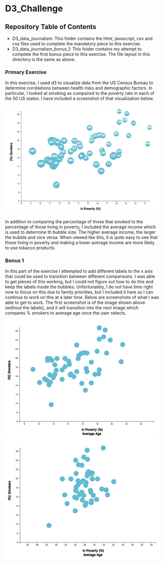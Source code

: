 # D3_Challenge
## Repository Table of Contents
* D3_data_journalism: This folder contains the html, javascript, csv and css files used to complete the mandatory piece to this exercise.
* D3_data_journalism_bonus_1: This folder contains my attempt to complete the first bonus piece to this exercise. The file layout in this directory is the same as above.
### Primary Exercise
In this exercise, I used d3 to visualize data from the US Census Bureau to determine correlations between health risks and demographic factors. In particular, I looked at smoking as compaired to the poverty rate in each of the 50 US states. I have included a screenshot of that visualization below.

![Project Screen Shot](images/d3_challenge.png)

In addition to comparing the percentage of those that smoked to the percentage of those living in poverty, I included the average income which is used to determine th bubble size. The higher average income, the larger the bubble and vice versa. When viewed like this, it is quite easy to see that those living in poverty and making a lower average income are more likely to use tobacco products.

### Bonus 1
In this part of the exercise I attempted to add different labels to the x axis that could be used to transition between different comparisons. I was able to get pieces of this working, but I could not figure out how to do this and keep the labels inside the bubbles. Unfortunately, I do not have time right now to focus on this due to family priorities, but I included it here so I can continue to work on this at a later time. Below are screenshots of what I was able to get to work. The first screenshot is of the image shown above (without the labels), and it will transition into the next image which compares % smokers to average age once the user selects.

![Project Bonus Screen Shot 1](images/d3_bonus_poverty_smokers.png)
![Project Bonus Screen Shot 2](images/d3_bonus_age_smokers.png)